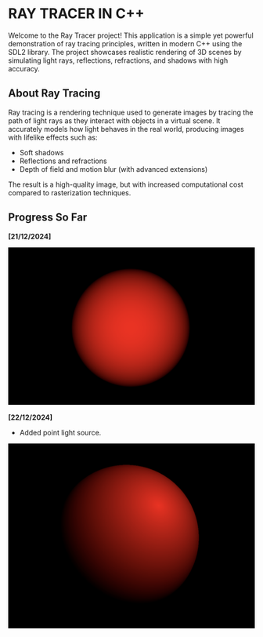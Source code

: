 # RAY TRACER IN C++

Welcome to the Ray Tracer project! This application is a simple yet powerful demonstration of ray tracing principles, written in modern C++ using the SDL2 library. The project showcases realistic rendering of 3D scenes by simulating light rays, reflections, refractions, and shadows with high accuracy.

## About Ray Tracing
Ray tracing is a rendering technique used to generate images by tracing the path of light rays as they interact with objects in a virtual scene. It accurately models how light behaves in the real world, producing images with lifelike effects such as:

- Soft shadows
- Reflections and refractions
- Depth of field and motion blur (with advanced extensions)

The result is a high-quality image, but with increased computational cost compared to rasterization techniques.

## Progress So Far
**[21/12/2024]**

![Ray Tracer Example](./public/sphere-1.png)

**[22/12/2024]** 
- Added point light source.

![Ray Tracer Example](./public/sphere-2.png)